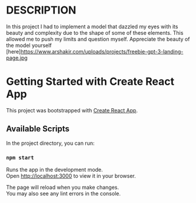 # DESCRIPTION
 In this project I had to implement a model that dazzled my eyes with its beauty and complexity due to the shape of some of these elements. This allowed me to push my limits and question myself.
 Appreciate the beauty of the model yourself 
 [here]https://www.arshakir.com/uploads/projects/freebie-gpt-3-landing-page.jpg

# Getting Started with Create React App

This project was bootstrapped with [Create React App](https://github.com/facebook/create-react-app).

## Available Scripts

In the project directory, you can run:

### `npm start`

Runs the app in the development mode.\
Open [http://localhost:3000](http://localhost:3000) to view it in your browser.

The page will reload when you make changes.\
You may also see any lint errors in the console.







